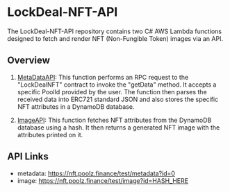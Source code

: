 # LockDeal-NFT-API

The LockDeal-NFT-API repository contains two C# AWS Lambda functions designed to fetch and render NFT (Non-Fungible Token) images via an API.

## Overview

1. [MetaDataAPI](https://github.com/The-Poolz/LockDeal-NFT-API/tree/master/src/ImageAPI): This function performs an RPC request to the "LockDealNFT" contract to invoke the "getData" method.
It accepts a specific PoolId provided by the user.
The function then parses the received data into ERC721 standard JSON and also stores the specific NFT attributes in a DynamoDB database.

2. [ImageAPI](https://github.com/The-Poolz/LockDeal-NFT-API/tree/master/src/MetaDataAPI): This function fetches NFT attributes from the DynamoDB database using a hash.
It then returns a generated NFT image with the attributes printed on it.

## API Links

- metadata: https://nft.poolz.finance/test/metadata?id=0
- image: https://nft.poolz.finance/test/image?id=HASH_HERE
